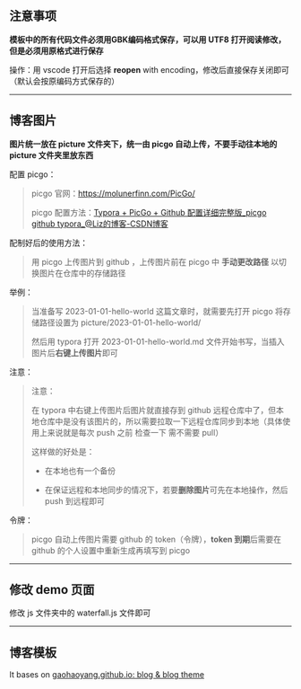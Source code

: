 ## 注意事项

**模板中的所有代码文件必须用GBK编码格式保存，可以用 UTF8 打开阅读修改，但是必须用原格式进行保存**

操作：用 vscode 打开后选择 **reopen** with encoding，修改后直接保存关闭即可（默认会按原编码方式保存的） 



---



## 博客图片

**图片统一放在 picture 文件夹下，统一由 picgo 自动上传，不要手动往本地的 picture 文件夹里放东西**



配置 picgo：

> picgo 官网：https://molunerfinn.com/PicGo/
>
> picgo 配置方法：[Typora + PicGo + Github 配置详细完整版_picgo github typora_@Liz的博客-CSDN博客](https://blog.csdn.net/m0_46153394/article/details/126327183)

配制好后的使用方法：

>  用 picgo 上传图片到 github ，上传图片前在 picgo 中 **手动更改路径** 以切换图片在仓库中的存储路径

举例：

> 当准备写 2023-01-01-hello-world 这篇文章时，就需要先打开 picgo 将存储路径设置为 picture/2023-01-01-hello-world/
>
> 然后用 typora 打开 2023-01-01-hello-world.md 文件开始书写，当插入图片后**右键上传图片**即可

注意：

>注意：
>
>在 typora 中右键上传图片后图片就直接存到 github 远程仓库中了，但本地仓库中是没有该图片的，所以需要拉取一下远程仓库同步到本地（具体使用上来说就是每次 push 之前 检查一下 需不需要 pull）
>
>
>
>这样做的好处是：
>
>- 在本地也有一个备份
>
>- 在保证远程和本地同步的情况下，若要**删除图片**可先在本地操作，然后 push 到远程即可

令牌：

> picgo 自动上传图片需要 github 的 token（令牌），**token 到期**后需要在 github 的个人设置中重新生成再填写到 picgo



---



## 修改 demo 页面

修改 js 文件夹中的 waterfall.js 文件即可



---



## 博客模板

It bases on [gaohaoyang.github.io: blog & blog theme](https://github.com/Gaohaoyang/gaohaoyang.github.io)


